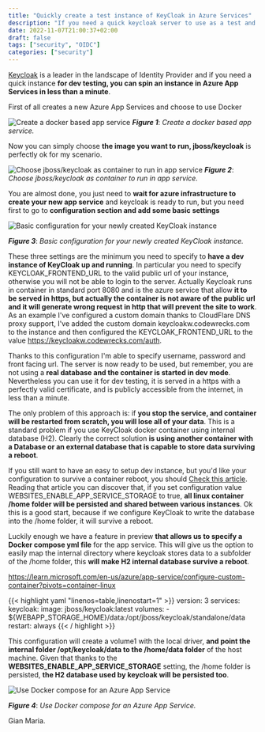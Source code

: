 ```yaml
---
title: "Quickly create a test instance of KeyCloak in Azure Services"
description: "If you need a quick keycloak server to use as a test and publicly accessible, with Azure Services you have it up and running in less than a minute"
date: 2022-11-07T21:00:37+02:00
draft: false
tags: ["security", "OIDC"]
categories: ["security"]
---
```


[Keycloak](https://www.keycloak.org/) is a leader in the landscape of Identity Provider and if you need a quick instance **for dev testing, you can spin an instance in Azure App Services in less than a minute**. 

First of all creates a new Azure App Services and choose to use Docker

![Create a docker based app service](../images/keycloak-app-services.png)
***Figure 1***: *Create a docker based app service.*

Now you can simply choose **the image you want to run, jboss/keycloak** is perfectly ok for my scenario.

![Choose jboss/keycloak as container to run in app service](../images/app-services-container-selection.png)
***Figure 2***: *Choose jboss/keycloak as container to run in app service.*

You are almost done, you just need to **wait for azure infrastructure to create your new app service** and keycloak is ready to run, but you need first to go to **configuration section and add some basic settings**

![Basic configuration for your newly created KeyCloak instance](../images/keycloak-app-service-base-configuration.png)

***Figure 3***: *Basic configuration for your newly created KeyCloak instance.*

These three settings are the minimum you need to specify to **have a dev instance of KeyCloak up and running**. In particular you need to specify KEYCLOAK_FRONTEND_URL to the valid public url of your instance, otherwise you will not be able to login to the server. Actually Keycloak runs in container in standard port 8080 and is the azure service that allow **it to be served in https, but actually the container is not aware of the public url and it will generate wrong request in http that will prevent the site to work**. As an example I've configured a custom domain thanks to CloudFlare DNS proxy support, I've added the custom domain keycloakw.codewrecks.com to the instance and then configured the KEYCLOAK_FRONTEND_URL to the value https://keycloakw.codewrecks.com/auth.

Thanks to this configuration I'm able to specify username, password and front facing url. The server is now ready to be used, but remember, you are not using a **real database and the container is started in dev mode**. Nevertheless you can use it for dev testing, it is served in a https with a perfectly valid certificate, and is publicly accessible from the internet, in less than a minute.

The only problem of this approach is: if **you stop the service, and container will be restarted from scratch, you will lose all of your data**. This is a standard problem if you use KeyCloak docker container using internal database (H2). Clearly the correct solution **is using another container with a Database or an external database that is capable to store data surviving a reboot**. 

If you still want to have an easy to setup dev instance, but you'd like your configuration to survive a container reboot, you should [Check this article](https://learn.microsoft.com/en-us/troubleshoot/azure/app-service/faqs-app-service-linux). Reading that article you can discover that, if you set configuration value WEBSITES_ENABLE_APP_SERVICE_STORAGE to true, **all linux container /home folder will be persisted and shared between various instances**. Ok this is a good start, because if we configure KeyCloak to write the database into the /home folder, it will survive a reboot.

Luckily enough we have a feature in preview **that allows us to specify a Docker compose yml file** for the app service. This will give us the option to easily map the internal directory where keycloak stores data to a subfolder of the /home folder, this **will make H2 internal database survive a reboot**.

https://learn.microsoft.com/en-us/azure/app-service/configure-custom-container?pivots=container-linux

{{< highlight yaml "linenos=table,linenostart=1" >}}
version: 3
services:
  keycloak:
    image: jboss/keycloak:latest
    volumes:
      - ${WEBAPP_STORAGE_HOME}/data:/opt/jboss/keycloak/standalone/data
    restart: always
{{< / highlight >}}

This configuration will create a volume1 with the local driver, **and point the internal folder /opt/keycloak/data to the /home/data folder** of the host machine. Given that thanks to the **WEBSITES_ENABLE_APP_SERVICE_STORAGE** setting, the /home folder is persisted, **the H2 database used by keycloak will be persisted too**.

![Use Docker compose for an Azure App Service](../images/docker-compose-for-app-service.png)

***Figure 4***: *Use Docker compose for an Azure App Service.*

Gian Maria.
